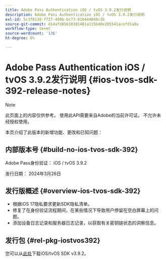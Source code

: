 ```yaml
---
title: Adobe Pass Authentication iOS / tvOS 3.9.2发行说明
description: Adobe Pass Authentication iOS / tvOS 3.9.2发行说明
exl-id: 5c3f6138-f727-499b-bc73-816444849c1b
source-git-commit: d14afd85610381481a115b40e205541acefd1a8a
workflow-type: tm+mt
source-wordcount: '136'
ht-degree: 0%

---
```


# Adobe Pass Authentication iOS / tvOS 3.9.2发行说明 {#ios-tvos-sdk-392-release-notes}

>[!NOTE]
>
>此页面上的内容仅供参考。 使用此API需要来自Adobe的当前许可证。 不允许未经授权使用。

本页介绍了此版本的新增功能、更改和已知问题：

## 内部版本号 {#build-no-ios-tvos-sdk-392}

Adobe Pass身份验证： iOS / tvOS 3.9.2

发行日期： 2024年3月26日


## 发行版概述 {#overview-ios-tvos-sdk-392}

* 根据iOS 17隐私要求更新SDK隐私清单。
* 修复了在身份验证流程期间，在某些情况下导致用户停留在空白屏幕上的问题。
* 添加设备日志记录和服务器日志记录，以获取有关密钥链状态的洞察信息。


## 发行包 {#rel-pkg-iostvos392}

您可以从[此处](https://tve.zendesk.com/hc/en-us/articles/204963209-iOS-tvOS-Native-AccessEnabler-Library)下载iOS/tvOS SDK v3.9.2。
